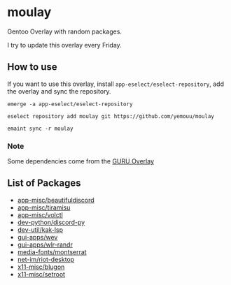 # moulay
Gentoo Overlay with random packages.

I try to update this overlay every Friday.

## How to use
If you want to use this overlay, install `app-eselect/eselect-repository`, add the overlay and sync the repository.

```
emerge -a app-eselect/eselect-repository

eselect repository add moulay git https://github.com/yemouu/moulay

emaint sync -r moulay
```

### Note
Some dependencies come from the [GURU Overlay](https://wiki.gentoo.org/wiki/Project:GURU)

## List of Packages
 - [app-misc/beautifuldiscord](https://github.com/yemouu/moulay/tree/master/app-misc/beautifuldiscord)
 - [app-misc/tiramisu](https://github.com/yemouu/moulay/tree/master/app-misc/tiramisu)
 - [app-misc/volctl](https://github.com/yemouu/moulay/tree/master/app-misc/volctl)
 - [dev-python/discord-py](https://github.com/yemouu/moulay/tree/master/dev-python/discord-py)
 - [dev-util/kak-lsp](https://github.com/yemouu/moulay/tree/master/dev-util/kak-lsp)
 - [gui-apps/wev](https://github.com/yemouu/moulay/tree/master/gui-apps/wev)
 - [gui-apps/wlr-randr](https://github.com/yemouu/moulay/tree/master/gui-apps/wlr-randr)
 - [media-fonts/montserrat](https://github.com/yemouu/moulay/tree/master/media-fonts/montserrat)
 - [net-im/riot-desktop](https://github.com/yemouu/moulay/tree/master/net-im/riot-desktop)
 - [x11-misc/blugon](https://github.com/yemouu/moulay/tree/master/x11-misc/blugon)
 - [x11-misc/setroot](https://github.com/yemouu/moulay/tree/master/x11-misc/setroot)
